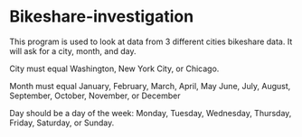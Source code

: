 # Bikeshare-investigation

This program is used to look at data from 3 different 
cities bikeshare data.  It will ask for a city, month,
and day.

City must equal Washington, New York City, or Chicago.

Month must equal January, February, March, April, May
June, July, August, September, October, November, or
December

Day should be a day of the week: Monday, Tuesday,
Wednesday, Thursday, Friday, Saturday, or Sunday.


